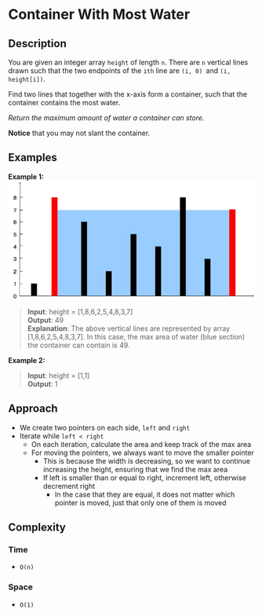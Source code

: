 # Container With Most Water
## Description
You are given an integer array `height` of length `n`. There are `n` vertical lines drawn such that the two endpoints of the `ith` line are `(i, 0) `and `(i, height[i])`.

Find two lines that together with the x-axis form a container, such that the container contains the most water.

*Return the maximum amount of water a container can store.*

**Notice** that you may not slant the container.

## Examples
**Example 1:**
![Container With Most Water Diagram](./assets/Container%20With%20Most%20Water.jpg)
> **Input**: height = [1,8,6,2,5,4,8,3,7]  
**Output**: 49  
**Explanation**: The above vertical lines are represented by array [1,8,6,2,5,4,8,3,7]. In this case, the max area of water (blue section) the container can contain is 49.

**Example 2:**
> **Input**: height = [1,1]  
**Output**: 1

## Approach
- We create two pointers on each side, `left` and `right`
- Iterate while `left < right`
  + On each iteration, calculate the area and keep track of the max area
  + For moving the pointers, we always want to move the smaller pointer
    - This is because the width is decreasing, so we want to continue increasing the height, ensuring that we find the max area
    - If left is smaller than or equal to right, increment left, otherwise decrement right
      + In the case that they are equal, it does not matter which pointer is moved, just that only one of them is moved

## Complexity
### Time
- `O(n)`

### Space
- `O(1)`